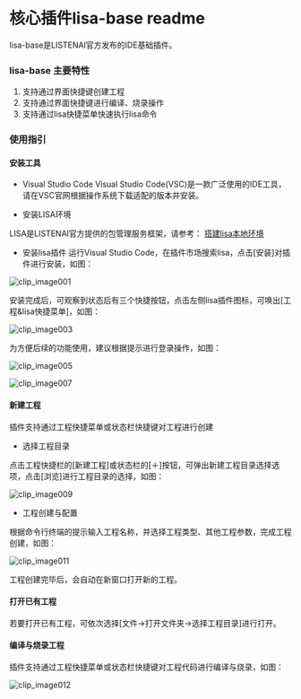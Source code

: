 # 核心插件lisa-base readme





lisa-base是LISTENAI官方发布的IDE基础插件。



### lisa-base 主要特性

1. 支持通过界面快捷键创建工程
2. 支持通过界面快捷键进行编译、烧录操作
3. 支持通过lisa快捷菜单快速执行lisa命令



### 使用指引

#### 安装工具

- Visual Studio Code
  Visual Studio Code(VSC)是一款广泛使用的IDE工具，请在VSC官网根据操作系统下载适配的版本并安装。

  

 - 安装LISA环境

  LISA是LISTENAI官方提供的包管理服务框架，请参考： [搭建lisa本地环境](https://docs.listenai.com/tools/LISA_LPM/installation)



- 安装lisa插件
运行Visual Studio Code，在插件市场搜索lisa，点击[安装]对插件进行安装，如图：

![clip_image001](https://cdn.iflyos.cn/public/studio_assets/images/clip_image001.png)


安装完成后，可观察到状态后有三个快捷按钮，点击左侧lisa插件图标，可唤出[工程&lisa快捷菜单]，如图：

![clip_image003](https://cdn.iflyos.cn/public/studio_assets/images/clip_image003.png)

为方便后续的功能使用，建议根据提示进行登录操作，如图：

![clip_image005](https://cdn.iflyos.cn/public/studio_assets/images/clip_image005.png)

![clip_image007](https://cdn.iflyos.cn/public/studio_assets/images/clip_image007.png)

#### 新建工程
插件支持通过工程快捷菜单或状态栏快捷键对工程进行创建

- 选择工程目录

点击工程快捷栏的[新建工程]或状态栏的[＋]按钮，可弹出新建工程目录选择选项，点击[浏览]进行工程目录的选择，如图：

![clip_image009](https://cdn.iflyos.cn/public/studio_assets/images/clip_image009.png)

- 工程创建与配置

根据命令行终端的提示输入工程名称，并选择工程类型、其他工程参数，完成工程创建，如图：

![clip_image011](https://cdn.iflyos.cn/public/studio_assets/images/clip_image011.png)

工程创建完毕后，会自动在新窗口打开新的工程。



#### 打开已有工程

若要打开已有工程，可依次选择[文件->打开文件夹->选择工程目录]进行打开。




#### 编译与烧录工程
插件支持通过工程快捷菜单或状态栏快捷键对工程代码进行编译与烧录，如图：

![clip_image012](https://cdn.iflyos.cn/public/studio_assets/images/clip_image012.png)